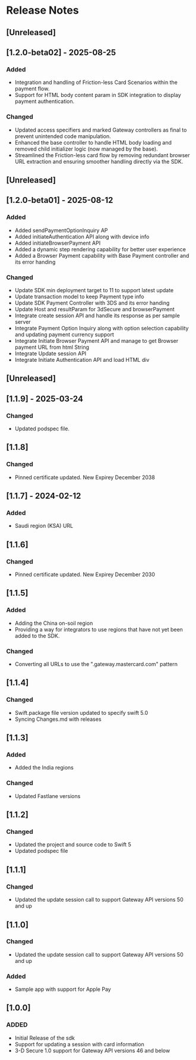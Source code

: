 # Release Notes
## [Unreleased]
## [1.2.0-beta02] - 2025-08-25
### Added
- Integration and handling of Friction-less Card Scenarios within the payment flow.
- Support for HTML body content param in SDK integration to display payment authentication.
### Changed
- Updated access specifiers and marked Gateway controllers as final to prevent unintended code manipulation.
- Enhanced the base controller to handle HTML body loading and removed child initializer logic (now managed by the base).
- Streamlined the Friction-less card flow by removing redundant browser URL extraction and ensuring smoother handling directly via the SDK.

## [Unreleased]
## [1.2.0-beta01] - 2025-08-12
### Added
- Added sendPaymentOptionInquiry AP
- Added initiateAuthentication API along with device info
- Added initiateBrowserPayment API
- Added a dynamic step rendering capability for better user experience
- Added a Browser Payment capability with Base Payment controller and its error handing
### Changed
- Update SDK min deployment target to 11 to support latest update
- Update transaction model to keep Payment type info
- Update SDK Payment Controller with 3DS and its error handing
- Update Host and resultParam for 3dSecure and browserPayment
- Integrate create session API and handle its response as per sample server
- Integrate Payment Option Inquiry along with option selection capability and updating payment currency support
- Integrate Initiate Browser Payment API and manage to get Browser payment URL from html String
- Integrate Update session API
- Integrate Initiate Authentication API and load HTML div

## [Unreleased]
## [1.1.9] - 2025-03-24
### Changed
- Updated podspec file.

## [1.1.8]
### Changed
- Pinned certificate updated. New Expirey December 2038

## [1.1.7] - 2024-02-12
### Added
- Saudi region (KSA) URL

## [1.1.6]
### Changed
- Pinned certificate updated. New Expirey December 2030

## [1.1.5]
### Added
- Adding the China on-soil region
- Providing a way for integrators to use regions that have not yet been added to the SDK.
### Changed
- Converting all URLs to use the "<region>.gateway.mastercard.com" pattern

## [1.1.4]
### Changed
- Swift.package file version updated to specify swift 5.0
- Syncing Changes.md with releases

## [1.1.3]
### Added
- Added the India regions
### Changed
- Updated Fastlane versions

## [1.1.2]
### Changed
- Updated the project and source code to Swift 5
- Updated podspec file

## [1.1.1]
### Changed
- Updated the update session call to support Gateway API versions 50 and up

## [1.1.0]
### Changed
- Updated the update session call to support Gateway API versions 50 and up

### Added
- Sample app with support for Apple Pay

## [1.0.0]
### ADDED
- Initial Release of the sdk
- Support for updating a session with card information
- 3-D Secure 1.0 support for Gateway API versions 46 and below
